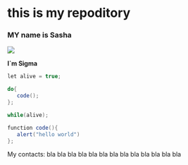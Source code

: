 # this is my repoditory

### MY name is Sasha

![](https://user-images.githubusercontent.com/60629407/139448835-f652c6bd-02bf-4654-8e25-9d947acf7581.png)

**I`m Sigma**
```Java Script
let alive = true;

do{
   code();
};

while(alive);

function code(){
   alert("hello world")
};
```

My contacts:
bla bla bla bla
bla bla
bla bla bla bla bla bla
bla
